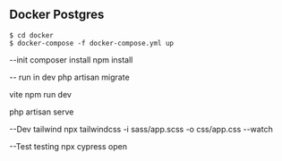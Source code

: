 ## Docker Postgres
```
$ cd docker
$ docker-compose -f docker-compose.yml up
```

--init 
composer install
npm install


-- run in dev
php artisan migrate 

vite
npm run dev

php artisan serve


--Dev
tailwind
npx tailwindcss -i sass/app.scss -o css/app.css --watch


--Test
testing
npx cypress open
